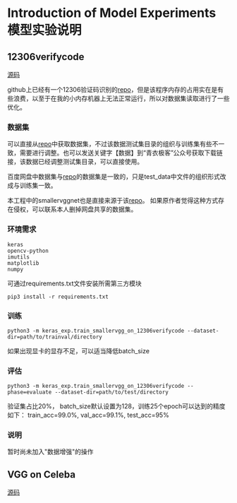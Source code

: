 # Introduction of Model Experiments 模型实验说明

## 12306verifycode

[源码](src/smallervgg_on_12306verifycode.py)

github上已经有一个12306验证码识别的[repo](https://github.com/wudinaonao/12306CaptchaCrack)，但是该程序内存的占用实在是有些浪费，以至于在我的小内存机器上无法正常运行，所以对数据集读取进行了一些优化。

### 数据集

可以直接从[repo](https://github.com/wudinaonao/12306CaptchaCrack)中获取数据集，不过该数据测试集目录的组织与训练集有些不一致，需要进行调整。也可以发送关键字【数据】到“青衣极客”公众号获取下载链接，该数据已经调整测试集目录，可以直接使用。

百度网盘中数据集与[repo](https://github.com/wudinaonao/12306CaptchaCrack)的数据集是一致的，只是test_data中文件的组织形式改成与训练集一致。

本工程中的smallervggnet也是直接来源于该[repo](https://github.com/wudinaonao/12306CaptchaCrack)。
如果原作者觉得这种方式存在侵权，可以联系本人删掉网盘共享的数据集。

### 环境需求

    keras
    opencv-python
    imutils
    matplotlib
    numpy

可通过requirements.txt文件安装所需第三方模块

```shell
pip3 install -r requirements.txt
```

### 训练

```shell
python3 -m keras_exp.train_smallervgg_on_12306verifycode --dataset-dir=path/to/trainval/directory
```

如果出现显卡的显存不足，可以适当降低batch_size

### 评估

```shell
python3 -m keras_exp.train_smallervgg_on_12306verifycode --phase=evaluate --dataset-dir=path/to/test/directory
```

验证集占比20%， batch_size默认设置为128，训练25个epoch可以达到的精度如下：
train_acc=99.0%, val_acc=99.1%, test_acc=95%

### 说明

暂时尚未加入"数据增强"的操作

## VGG on Celeba

[源码](src/vgg_on_celeba.py)
